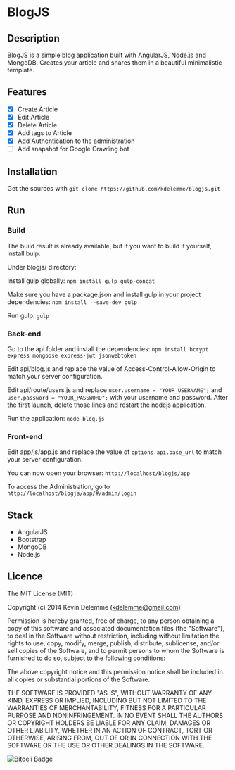 # BlogJS


## Description

BlogJS is a simple blog application built with AngularJS, Node.js and MongoDB. Creates your article and shares them in a beautiful minimalistic template.

## Features

- [x] Create Article
- [x] Edit Article
- [x] Delete Article
- [x] Add tags to Article
- [x] Add Authentication to the administration
- [ ] Add snapshot for Google Crawling bot

## Installation

Get the sources with `git clone https://github.com/kdelemme/blogjs.git`

## Run

### Build

The build result is already available, but if you want to build it yourself, install bulp: 

Under blogjs/ directory:

Install gulp globally: `npm install gulp gulp-concat`

Make sure you have a package.json and install gulp in your project dependencies: `npm install --save-dev gulp`

Run gulp: `gulp`

### Back-end

Go to the api folder and install the dependencies: `npm install bcrypt express mongoose express-jwt jsonwebtoken`

Edit api/blog.js and replace the value of Access-Control-Allow-Origin to match your server configuration.

Edit api/route/users.js and replace `user.username = "YOUR_USERNAME";` and `user.password = "YOUR_PASSWORD";` with your username and password. After the first launch, delete those lines and restart the nodejs application.

Run the application: `node blog.js`

### Front-end

Edit app/js/app.js and replace the value of `options.api.base_url` to match your server configuration.

You can now open your browser: `http://localhost/blogjs/app`

To access the Administration, go to `http://localhost/blogjs/app/#/admin/login`

## Stack

* AngularJS
* Bootstrap
* MongoDB
* Node.js

## Licence
The MIT License (MIT)

Copyright (c) 2014 Kevin Delemme (kdelemme@gmail.com)

Permission is hereby granted, free of charge, to any person obtaining a copy
of this software and associated documentation files (the "Software"), to deal
in the Software without restriction, including without limitation the rights
to use, copy, modify, merge, publish, distribute, sublicense, and/or sell
copies of the Software, and to permit persons to whom the Software is
furnished to do so, subject to the following conditions:

The above copyright notice and this permission notice shall be included in
all copies or substantial portions of the Software.

THE SOFTWARE IS PROVIDED "AS IS", WITHOUT WARRANTY OF ANY KIND, EXPRESS OR
IMPLIED, INCLUDING BUT NOT LIMITED TO THE WARRANTIES OF MERCHANTABILITY,
FITNESS FOR A PARTICULAR PURPOSE AND NONINFRINGEMENT. IN NO EVENT SHALL THE
AUTHORS OR COPYRIGHT HOLDERS BE LIABLE FOR ANY CLAIM, DAMAGES OR OTHER
LIABILITY, WHETHER IN AN ACTION OF CONTRACT, TORT OR OTHERWISE, ARISING FROM,
OUT OF OR IN CONNECTION WITH THE SOFTWARE OR THE USE OR OTHER DEALINGS IN
THE SOFTWARE.


[![Bitdeli Badge](https://d2weczhvl823v0.cloudfront.net/kdelemme/blogjs/trend.png)](https://bitdeli.com/free "Bitdeli Badge")

